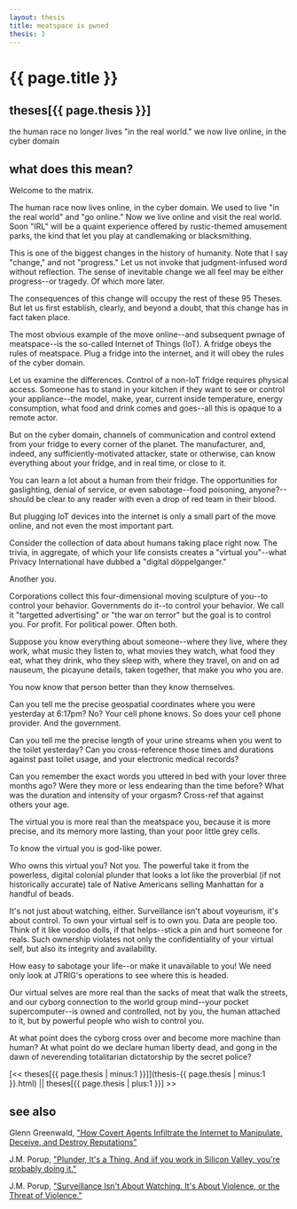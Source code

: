 ```yaml
---
layout: thesis
title: meatspace is pwned
thesis: 3
---
```


<h1 id="html">{{ page.title }}</h1>

<h2 id="html">theses[{{ page.thesis }}]</h2>

the human race no longer lives "in the real world." we now live online, in the cyber domain

<h2 id="html">what does this mean?</h2>


Welcome to the matrix.

The human race now lives online, in the cyber domain. We used to live "in the real world" and "go online." Now we live online and visit the real world. Soon "IRL" will be a quaint experience offered by rustic-themed amusement parks, the kind that let you play at candlemaking or blacksmithing.

This is one of the biggest changes in the history of humanity. Note that I say "change," and not "progress." Let us not invoke that judgment-infused word without reflection. The sense of inevitable change we all feel may be either progress--or tragedy. Of which more later.

The consequences of this change will occupy the rest of these 95 Theses. But let us first establish, clearly, and beyond a doubt, that this change has in fact taken place.

The most obvious example of the move online--and subsequent pwnage of meatspace--is the so-called Internet of Things (IoT). A fridge obeys the rules of meatspace. Plug a fridge into the internet, and it will obey the rules of the cyber domain.

Let us examine the differences. Control of a non-IoT fridge requires physical access. Someone has to stand in your kitchen if they want to see or control your appliance--the model, make, year, current inside temperature, energy consumption, what food and drink comes and goes--all this is opaque to a remote actor.

But on the cyber domain, channels of communication and control extend from your fridge to every corner of the planet. The manufacturer, and, indeed, any sufficiently-motivated attacker, state or otherwise, can know everything about your fridge, and in real time, or close to it.

You can learn a lot about a human from their fridge. The opportunities for gaslighting, denial of service, or even sabotage--food poisoning, anyone?--should be clear to any reader with even a drop of red team in their blood.

But plugging IoT devices into the internet is only a small part of the move online, and not even the most important part.

Consider the collection of data about humans taking place right now. The trivia, in aggregate, of which your life consists creates a "virtual you"--what Privacy International have dubbed a "digital döppelganger."

Another you.

Corporations collect this four-dimensional moving sculpture of you--to control your behavior. Governments do it--to control your behavior. We call it "targetted advertising" or "the war on terror" but the goal is to control you. For profit. For political power. Often both.

Suppose you know everything about someone--where they live, where they work, what music they listen to, what movies they watch, what food they eat, what they drink, who they sleep with, where they travel, on and on ad nauseum, the picayune details, taken together, that make you who you are.

You now know that person better than they know themselves.

Can you tell me the precise geospatial coordinates where you were yesterday at 6:17pm? No? Your cell phone knows. So does your cell phone provider. And the government.

Can you tell me the precise length of your urine streams when you went to the toilet yesterday? Can you cross-reference those times and durations against past toilet usage, and your electronic medical records?

Can you remember the exact words you uttered in bed with your lover three months ago? Were they more or less endearing than the time before? What was the duration and intensity of your orgasm? Cross-ref that against others your age.

The virtual you is more real than the meatspace you, because it is more precise, and its memory more lasting, than your poor little grey cells.

To know the virtual you is god-like power.

Who owns this virtual you? Not you. The powerful take it from the powerless, digital colonial plunder that looks a lot like the proverbial (if not historically accurate) tale of Native Americans selling Manhattan for a handful of beads.

It's not just about watching, either. Surveillance isn't about voyeurism, it's about control. To own your virtual self is to own you. Data are people too. Think of it like voodoo dolls, if that helps--stick a pin and hurt someone for reals. Such ownership violates not only the confidentiality of your virtual self, but also its integrity and availability.

How easy to sabotage your life--or make it unavailable to you! We need only look at JTRIG's operations to see where this is headed.

Our virtual selves are more real than the sacks of meat that walk the streets, and our cyborg connection to the world group mind--your pocket supercomputer--is owned and controlled, not by you, the human attached to it, but by powerful people who wish to control you.

At what point does the cyborg cross over and become more machine than human? At what point do we declare human liberty dead, and gong in the dawn of neverending totalitarian dictatorship by the secret police?

[\<\< theses[{{ page.thesis | minus:1 }}]](thesis-{{ page.thesis | minus:1 }}.html)  ||  theses[{{ page.thesis | plus:1 }}] \>\>

<h2 id="html">see also</h2>

Glenn Greenwald, ["How Covert Agents Infiltrate the Internet to Manipulate, Deceive, and Destroy Reputations"](https://theintercept.com/2014/02/24/jtrig-manipulation/)

J.M. Porup, ["Plunder, It's a Thing. And iif you work in Silicon Valley, you're probably doing it."](https://medium.com/@toholdaquill/plunder-it-s-a-thing-b449485812bc)

J.M. Porup, ["Surveillance Isn't About Watching. It's About Violence, or the Threat of Violence."](https://medium.com/@toholdaquill/surveillance-isnt-about-watching-a65b5eaadaf0)
